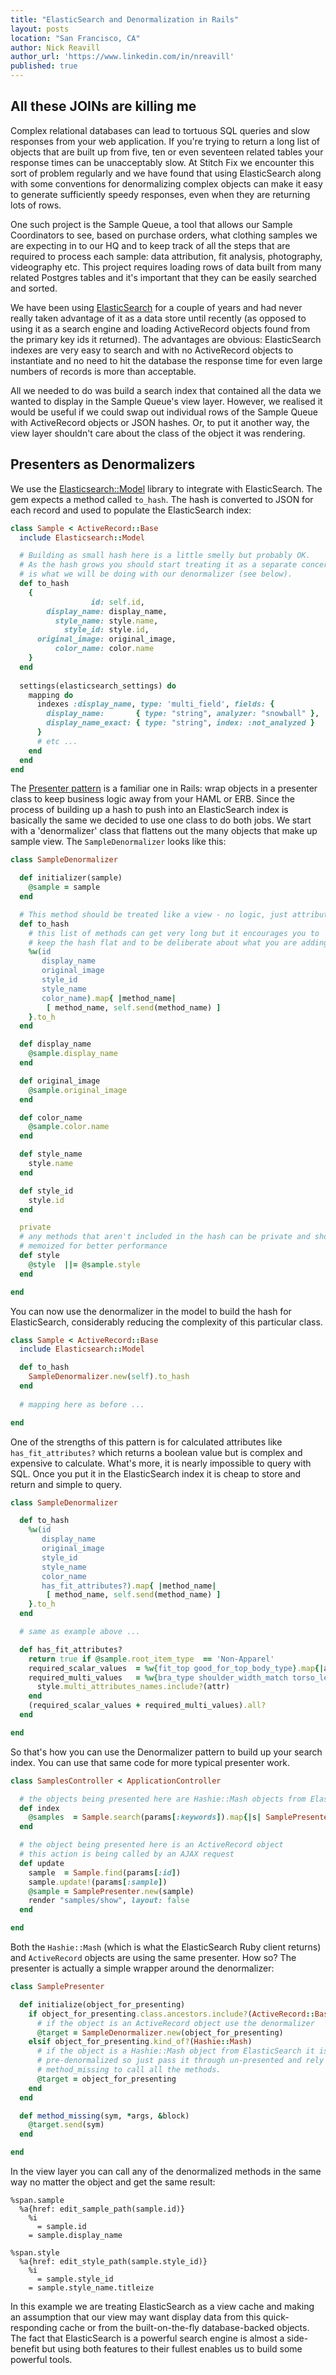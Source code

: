 ```yaml
---
title: "ElasticSearch and Denormalization in Rails"
layout: posts
location: "San Francisco, CA"
author: Nick Reavill
author_url: 'https://www.linkedin.com/in/nreavill'
published: true
---
```


## All these JOINs are killing me

Complex relational databases can lead to tortuous SQL queries and slow
responses from your web application. If you're trying to return a long list of
objects that are built up from five, ten or even seventeen related tables your
response times can be unacceptably slow. At Stitch Fix we encounter this sort of
problem regularly and we have found that using ElasticSearch along with some
conventions for denormalizing complex objects can make it easy to generate
sufficiently speedy responses, even when they are returning lots of rows.

One such project is the Sample Queue, a tool that allows our Sample
Coordinators to see, based on purchase orders, what clothing samples we are
expecting in to our HQ and to keep track of all the steps that are required to
process each sample: data attribution, fit analysis, photography, videography
etc. This project requires loading rows of data built from many related
Postgres tables and it's important that they can be easily searched and sorted.

We have been using [ElasticSearch][elasticsearch] for a couple of years and
had never really taken advantage of it as a data store until recently (as
opposed to using it as a search engine and loading ActiveRecord objects found
from the primary key ids it returned). The advantages are obvious: ElasticSearch
indexes are very easy to search and with no ActiveRecord objects to instantiate
and no need to hit the database the response time for even large numbers of
records is more than acceptable.

[elasticsearch]: http://www.elasticsearch.org/

All we needed to do was build a search index that contained all the data we
wanted to display in the Sample Queue's view layer. However, we realised it
would be useful if we could swap out individual rows of the Sample Queue with
ActiveRecord objects or JSON hashes. Or, to put it another way, the view layer
shouldn't care about the class of the object it was rendering.

## Presenters as Denormalizers

We use the [Elasticsearch::Model][elasticsearch-model] library to integrate with
ElasticSearch. The gem expects a method called `to_hash`. The hash is converted
to JSON for each record and used to populate the ElasticSearch index:

[elasticsearch-model]: https://github.com/elasticsearch/elasticsearch-rails/tree/master/elasticsearch-model

```ruby
class Sample < ActiveRecord::Base
  include Elasticsearch::Model

  # Building as small hash here is a little smelly but probably OK.
  # As the hash grows you should start treating it as a separate concern. This
  # is what we will be doing with our denormalizer (see below).
  def to_hash
    {
                  id: self.id,
        display_name: display_name,
          style_name: style.name,
            style_id: style.id,
      original_image: original_image,
          color_name: color.name
    }
  end
  
  settings(elasticsearch_settings) do
    mapping do
      indexes :display_name, type: 'multi_field', fields: {
        display_name:       { type: "string", analyzer: "snowball" },
        display_name_exact: { type: "string", index: :not_analyzed }
      }
      # etc ...
    end
  end
end
```
The [Presenter pattern][presenter-pattern] is a familiar one in Rails: wrap
objects in a presenter class to keep business logic away from your HAML or ERB.
Since the process of building up a hash to push into an ElasticSearch index
is basically the same we decided to use one class to do both jobs. We start with
a 'denormalizer' class that flattens out the many objects that make up sample
view. The `SampleDenormalizer` looks like this:

[presenter-pattern]: http://nithinbekal.com/posts/rails-presenters/ "Nithin Bekal on Presenters in Rails"

```ruby
class SampleDenormalizer

  def initializer(sample)
    @sample = sample
  end

  # This method should be treated like a view - no logic, just attributes
  def to_hash
    # this list of methods can get very long but it encourages you to
    # keep the hash flat and to be deliberate about what you are adding to it
    %w(id
       display_name
       original_image
       style_id
       style_name
       color_name).map{ |method_name|
        [ method_name, self.send(method_name) ]
    }.to_h
  end

  def display_name
    @sample.display_name
  end

  def original_image
    @sample.original_image
  end

  def color_name
    @sample.color.name
  end

  def style_name
    style.name
  end

  def style_id
    style.id
  end

  private
  # any methods that aren't included in the hash can be private and should be
  # memoized for better performance
  def style
    @style  ||= @sample.style
  end

end
```

You can now use the denormalizer in the model to build the hash for
ElasticSearch, considerably reducing the complexity of this particular class.

```ruby
class Sample < ActiveRecord::Base
  include Elasticsearch::Model

  def to_hash
    SampleDenormalizer.new(self).to_hash
  end
  
  # mapping here as before ...

end
```

One of the strengths of this pattern is for calculated attributes like
`has_fit_attributes?` which returns a boolean value but is complex and expensive
to calculate. What's more, it is nearly impossible to query with SQL. Once you
put it in the ElasticSearch index it is cheap to store and return and simple to
query.

```ruby
class SampleDenormalizer

  def to_hash
    %w(id
       display_name
       original_image
       style_id
       style_name
       color_name
       has_fit_attributes?).map{ |method_name|
        [ method_name, self.send(method_name) ]
    }.to_h
  end

  # same as example above ...

  def has_fit_attributes?
    return true if @sample.root_item_type  == 'Non-Apparel'
    required_scalar_values  = %w{fit_top good_for_top_body_type}.map{|attr| style.scalar_attributes.send(attr) }
    required_multi_values   = %w{bra_type shoulder_width_match torso_length_match}.map do |attr|
      style.multi_attributes_names.include?(attr)
    end
    (required_scalar_values + required_multi_values).all?
  end

end
```

So that's how you can use the Denormalizer pattern to build up your search
index. You can use that same code for more typical presenter work.

```ruby
class SamplesController < ApplicationController

  # the objects being presented here are Hashie::Mash objects from ElasticSearch
  def index
    @samples  = Sample.search(params[:keywords]).map{|s| SamplePresenter.new(s._source) }
  end

  # the object being presented here is an ActiveRecord object
  # this action is being called by an AJAX request
  def update
    sample  = Sample.find(params[:id])
    sample.update!(params[:sample])
    @sample = SamplePresenter.new(sample)
    render "samples/show", layout: false
  end

end
```

Both the `Hashie::Mash` (which is what the ElasticSearch Ruby client returns)
and `ActiveRecord` objects are using the same presenter. How so? The presenter
is actually a simple wrapper around the denormalizer:

```ruby
class SamplePresenter

  def initialize(object_for_presenting)
    if object_for_presenting.class.ancestors.include?(ActiveRecord::Base)
      # if the object is an ActiveRecord object use the denormalizer
      @target = SampleDenormalizer.new(object_for_presenting)
    elsif object_for_presenting.kind_of?(Hashie::Mash)
      # if the object is a Hashie::Mash object from ElasticSearch it is
      # pre-denormalized so just pass it through un-presented and rely on
      # method_missing to call all the methods.
      @target = object_for_presenting
    end
  end

  def method_missing(sym, *args, &block)
    @target.send(sym)
  end

end
```

In the view layer you can call any of the denormalized methods in the same way
no matter the object and get the same result:

```haml
%span.sample
  %a{href: edit_sample_path(sample.id)}
    %i
      = sample.id
    = sample.display_name

%span.style
  %a{href: edit_style_path(sample.style_id)}
    %i
      = sample.style_id           
    = sample.style_name.titleize
```

In this example we are treating ElasticSearch as a view cache and making an
assumption that our view may want display data from this quick-responding cache
or from the built-on-the-fly database-backed objects. The fact that
ElasticSearch is a powerful search engine is almost a side-benefit but using
both features to their fullest enables us to build some powerful tools.
